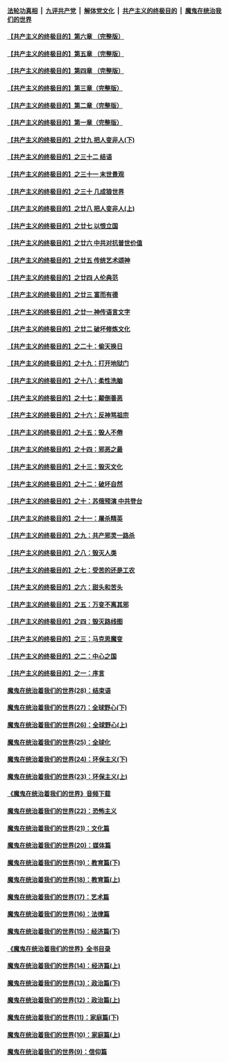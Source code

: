 

####  [法轮功真相](../../../../basic/blob/master/README.md?t=05230601) &nbsp;|&nbsp; [九评共产党](../../../../9ping.md/blob/master/README.md?t=05230601) &nbsp;|&nbsp; [解体党文化](../../../../jtdwh.md/blob/master/README.md?t=05230601)  &nbsp;|&nbsp; [共产主义的终极目的](../../../../gczydzjmd.md/blob/master/README.md?t=05230601) &nbsp;|&nbsp; [魔鬼在统治我们的世界](../../../../mgztzwmdsj.md/blob/master/README.md?t=05230601) 

#### [【共产主义的终极目的】第六章 （完整版）](../pages/nsc422/n11428913.md?t=05230601) 

#### [【共产主义的终极目的】第五章 （完整版）](../pages/nsc422/n11428912.md?t=05230601) 

#### [【共产主义的终极目的】第四章 （完整版）](../pages/nsc422/n11428907.md?t=05230601) 

#### [【共产主义的终极目的】第三章（完整版）](../pages/nsc422/n11428848.md?t=05230601) 

#### [【共产主义的终极目的】第二章（完整版）](../pages/nsc422/n11428831.md?t=05230601) 

#### [【共产主义的终极目的】第一章（完整版）](../pages/nsc422/n11417651.md?t=05230601) 

#### [【共产主义的终极目的】之廿九 把人变非人(下)](../pages/nsc422/n11344140.md?t=05230601) 

#### [【共产主义的终极目的】之三十二 结语](../pages/nsc422/n11360535.md?t=05230601) 

#### [【共产主义的终极目的】之三十一 末世景观](../pages/nsc422/n11351129.md?t=05230601) 

#### [【共产主义的终极目的】之三十 几成狼世界](../pages/nsc422/n11348280.md?t=05230601) 

#### [【共产主义的终极目的】之廿八 把人变非人(上)](../pages/nsc422/n11340492.md?t=05230601) 

#### [【共产主义的终极目的】之廿七 以恨立国](../pages/nsc422/n11336944.md?t=05230601) 

#### [【共产主义的终极目的】之廿六 中共对抗普世价值](../pages/nsc422/n11324785.md?t=05230601) 

#### [【共产主义的终极目的】之廿五 传统艺术颂神](../pages/nsc422/n11296396.md?t=05230601) 

#### [【共产主义的终极目的】之廿四 人伦典范](../pages/nsc422/n11296397.md?t=05230601) 

#### [【共产主义的终极目的】之廿三 富而有德](../pages/nsc422/n11283598.md?t=05230601) 

#### [【共产主义的终极目的】之廿一 神传语言文字](../pages/nsc422/n11263265.md?t=05230601) 

#### [【共产主义的终极目的】之廿二 破坏修炼文化](../pages/nsc422/n11245728.md?t=05230601) 

#### [【共产主义的终极目的】之二十：偷天换日](../pages/nsc422/n11238846.md?t=05230601) 

#### [【共产主义的终极目的】之十九：打开地狱门](../pages/nsc422/n11206376.md?t=05230601) 

#### [【共产主义的终极目的】之十八：柔性洗脑](../pages/nsc422/n11199994.md?t=05230601) 

#### [【共产主义的终极目的】之十七：颠倒善恶](../pages/nsc422/n11179782.md?t=05230601) 

#### [【共产主义的终极目的】之十六：反神骂祖宗](../pages/nsc422/n11166798.md?t=05230601) 

#### [【共产主义的终极目的】之十五：毁人不倦](../pages/nsc422/n11166792.md?t=05230601) 

#### [【共产主义的终极目的】之十四：邪恶之最](../pages/nsc422/n11150249.md?t=05230601) 

#### [【共产主义的终极目的】之十三：毁灭文化](../pages/nsc422/n11135227.md?t=05230601) 

#### [【共产主义的终极目的】之十二：破坏自然](../pages/nsc422/n11135214.md?t=05230601) 

#### [【共产主义的终极目的】之十：苏俄预演 中共登台](../pages/nsc422/n11118424.md?t=05230601) 

#### [【共产主义的终极目的】之十一：屠杀精英](../pages/nsc422/n11118442.md?t=05230601) 

#### [【共产主义的终极目的】之九：共产邪灵一路杀](../pages/nsc422/n11114139.md?t=05230601) 

#### [【共产主义的终极目的】之八：毁灭人类](../pages/nsc422/n11108503.md?t=05230601) 

#### [【共产主义的终极目的】之七：受苦的还是工农](../pages/nsc422/n11101809.md?t=05230601) 

#### [【共产主义的终极目的】之六：甜头和苦头](../pages/nsc422/n11096971.md?t=05230601) 

#### [【共产主义的终极目的】之五：万变不离其邪](../pages/nsc422/n11091285.md?t=05230601) 

#### [【共产主义的终极目的】之四：毁灭路线图](../pages/nsc422/n11086284.md?t=05230601) 

#### [【共产主义的终极目的】之三：马克思魔变](../pages/nsc422/n11061941.md?t=05230601) 

#### [【共产主义的终极目的】之二：中心之国](../pages/nsc422/n11047728.md?t=05230601) 

#### [【共产主义的终极目的】之一：序言](../pages/nsc422/n11086077.md?t=05230601) 

#### [魔鬼在统治着我们的世界(28)：结束语](../pages/nsc422/n10936246.md?t=05230601) 

#### [魔鬼在统治着我们的世界(27)：全球野心(下)](../pages/nsc422/n10928319.md?t=05230601) 

#### [魔鬼在统治着我们的世界(26)：全球野心(上)](../pages/nsc422/n10900318.md?t=05230601) 

#### [魔鬼在统治着我们的世界(25)：全球化](../pages/nsc422/n10788205.md?t=05230601) 

#### [魔鬼在统治着我们的世界(24)：环保主义(下)](../pages/nsc422/n10695307.md?t=05230601) 

#### [魔鬼在统治着我们的世界(23)：环保主义(上)](../pages/nsc422/n10688613.md?t=05230601) 

#### [《魔鬼在统治着我们的世界》音频下载](../pages/nsc422/n10635553.md?t=05230601) 

#### [魔鬼在统治着我们的世界(22)：恐怖主义](../pages/nsc422/n10614727.md?t=05230601) 

#### [魔鬼在统治着我们的世界(21)：文化篇](../pages/nsc422/n10597706.md?t=05230601) 

#### [魔鬼在统治着我们的世界(20)：媒体篇](../pages/nsc422/n10586579.md?t=05230601) 

#### [魔鬼在统治着我们的世界(19)：教育篇(下)](../pages/nsc422/n10564808.md?t=05230601) 

#### [魔鬼在统治着我们的世界(18)：教育篇(上)](../pages/nsc422/n10526970.md?t=05230601) 

#### [魔鬼在统治着我们的世界(17)：艺术篇](../pages/nsc422/n10499093.md?t=05230601) 

#### [魔鬼在统治着我们的世界(16)：法律篇](../pages/nsc422/n10485969.md?t=05230601) 

#### [魔鬼在统治着我们的世界(15)：经济篇(下)](../pages/nsc422/n10469975.md?t=05230601) 

#### [《魔鬼在统治着我们的世界》全书目录](../pages/nsc422/n10464261.md?t=05230601) 

#### [魔鬼在统治着我们的世界(14)：经济篇(上)](../pages/nsc422/n10457370.md?t=05230601) 

#### [魔鬼在统治着我们的世界(13)：政治篇(下)](../pages/nsc422/n10448270.md?t=05230601) 

#### [魔鬼在统治着我们的世界(12)：政治篇(上)](../pages/nsc422/n10444576.md?t=05230601) 

#### [魔鬼在统治着我们的世界(11)：家庭篇(下)](../pages/nsc422/n10440961.md?t=05230601) 

#### [魔鬼在统治着我们的世界(10)：家庭篇(上)](../pages/nsc422/n10435448.md?t=05230601) 

#### [魔鬼在统治着我们的世界(9)：信仰篇](../pages/nsc422/n10432159.md?t=05230601) 

